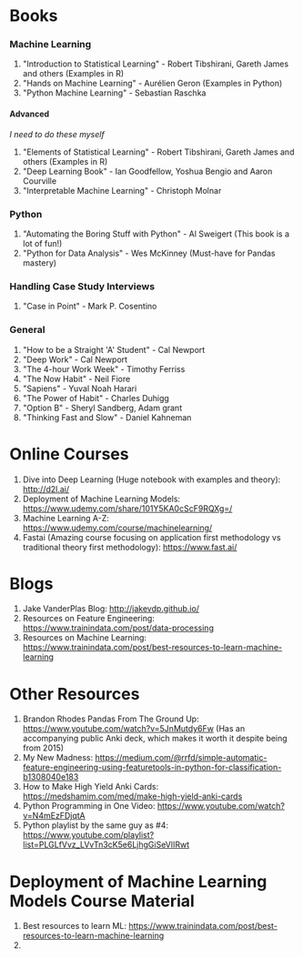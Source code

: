 # Books

### Machine Learning
1. "Introduction to Statistical Learning" - Robert Tibshirani, Gareth James and others (Examples in R)
2. "Hands on Machine Learning" - Aurélien Geron (Examples in Python)
3. "Python Machine Learning" - Sebastian Raschka

#### Advanced
_I need to do these myself_
1. "Elements of Statistical Learning" - Robert Tibshirani, Gareth James and others (Examples in R)
2. "Deep Learning Book" - Ian Goodfellow, Yoshua Bengio and Aaron Courville
3. "Interpretable Machine Learning" - Christoph Molnar

### Python
1. "Automating the Boring Stuff with Python" - Al Sweigert (This book is a lot of fun!)
2. "Python for Data Analysis" - Wes McKinney (Must-have for Pandas mastery)

### Handling Case Study Interviews
1. "Case in Point" - Mark P. Cosentino

### General
1. "How to be a Straight 'A' Student" - Cal Newport 
2. "Deep Work" - Cal Newport
3. "The 4-hour Work Week" - Timothy Ferriss
4. "The Now Habit" - Neil Fiore
5. "Sapiens" - Yuval Noah Harari
6. "The Power of Habit" - Charles Duhigg
7. "Option B" - Sheryl Sandberg, Adam grant
8. "Thinking Fast and Slow" - Daniel Kahneman

# Online Courses
1. Dive into Deep Learning (Huge notebook with examples and theory): http://d2l.ai/
2. Deployment of Machine Learning Models: https://www.udemy.com/share/101Y5KA0cScF9RQXg=/
3. Machine Learning A-Z: https://www.udemy.com/course/machinelearning/
4. Fastai (Amazing course focusing on application first methodology vs traditional theory first methodology): https://www.fast.ai/


# Blogs
1. Jake VanderPlas Blog: http://jakevdp.github.io/
2. Resources on Feature Engineering: https://www.trainindata.com/post/data-processing
3. Resources on Machine Learning: https://www.trainindata.com/post/best-resources-to-learn-machine-learning

# Other Resources
1. Brandon Rhodes Pandas From The Ground Up: https://www.youtube.com/watch?v=5JnMutdy6Fw (Has an accompanying public Anki deck, which makes it worth it despite being from 2015)
2. My New Madness: https://medium.com/@rrfd/simple-automatic-feature-engineering-using-featuretools-in-python-for-classification-b1308040e183
3. How to Make High Yield Anki Cards: https://medshamim.com/med/make-high-yield-anki-cards
4. Python Programming in One Video: https://www.youtube.com/watch?v=N4mEzFDjqtA
5. Python playlist by the same guy as #4: https://www.youtube.com/playlist?list=PLGLfVvz_LVvTn3cK5e6LjhgGiSeVlIRwt

# Deployment of Machine Learning Models Course Material
1. Best resources to learn ML: https://www.trainindata.com/post/best-resources-to-learn-machine-learning
2. 

